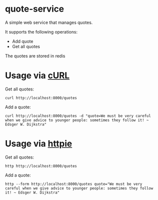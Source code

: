# quote-service
A simple web service that manages quotes.

It supports the following operations:

- Add quote
- Get all quotes

The quotes are stored in redis


# Usage via [cURL](http://curl.haxx.se/)

Get all quotes:

    curl http://localhost:8000/quotes
     
Add a quote:

    curl http://localhost:8000/quotes -d "quote=We must be very careful when we give advice to younger people: sometimes they follow it! ~ Edsger W. Dijkstra"

# Usage via [httpie](https://github.com/jkbrzt/httpie) 

Get all quotes:

    http http://localhost:8000/quotes
     
Add a quote:

    http --form http://localhost:8000/quotes quote="We must be very careful when we give advice to younger people: sometimes they follow it! ~ Edsger W. Dijkstra"

